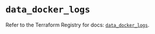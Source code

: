 # `data_docker_logs`

Refer to the Terraform Registry for docs: [`data_docker_logs`](https://registry.terraform.io/providers/kreuzwerker/docker/3.0.2/docs/data-sources/logs).
